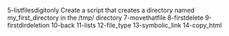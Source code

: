5-listfilesdigitonly
Create a script that creates a directory named my_first_directory in the /tmp/ directory
7-movethatfile
8-firstdelete
9-firstdirdeletion
10-back
11-lists
12-file_type
13-symbolic_link
14-copy_html
